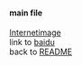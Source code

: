 #### main file  
[Internetimage](http://www.baidu.com/img/bdlogo.gif)  
link to [baidu](http://www.baidu.com)  
back to [README](./README.md)
